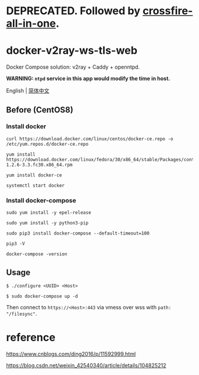 # DEPRECATED. Followed by [crossfire-all-in-one](https://github.com/Abreto/crossfire-all-in-one).

# docker-v2ray-ws-tls-web
Docker Compose solution: v2ray + Caddy + openntpd.

**WARNING: `ntpd` service in this app would modify the time in host.**

English | [简体中文](./README-zh_CN.md)  

## Before (CentOS8)

### Install docker

```
curl https://download.docker.com/linux/centos/docker-ce.repo -o /etc/yum.repos.d/docker-ce.repo

yum install https://download.docker.com/linux/fedora/30/x86_64/stable/Packages/containerd.io-1.2.6-3.3.fc30.x86_64.rpm

yum install docker-ce

systemctl start docker
```

### Install docker-compose

```
sudo yum install -y epel-release

sudo yum install -y python3-pip

sudo pip3 install docker-compose --default-timeout=100

pip3 -V

docker-compose -version
```

## Usage

```
$ ./configure <UUID> <Host>

$ sudo docker-compose up -d
```

Then connect to `https://<Host>:443` via vmess over wss with `path: "/filesync"`.


# reference

https://www.cnblogs.com/ding2016/p/11592999.html

https://blog.csdn.net/weixin_42540340/article/details/104825212
